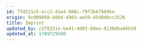 ```yaml
---
id: 774531c6-ecc2-41e4-808c-79f3b679695e
origin: 9c009868-b8b0-4963-ae59-45d8dbcc3526
title: Imprint
updated_by: c2f8321e-be41-4d83-b9ee-8136dba46b39
updated_at: 1709729560
---
```


